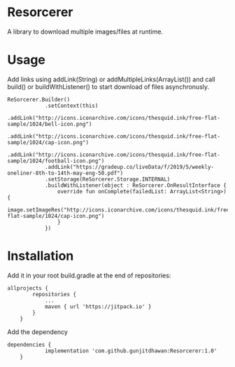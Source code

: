 # Resorcerer
A library to download multiple images/files at runtime.

# Usage

Add links using addLink(String) or addMultipleLinks(ArrayList()) and call build() or buildWithListener() to start download of files asynchronusly.

```
ReSorcerer.Builder()
            .setContext(this)
            .addLink("http://icons.iconarchive.com/icons/thesquid.ink/free-flat-sample/1024/bell-icon.png")
            .addLink("http://icons.iconarchive.com/icons/thesquid.ink/free-flat-sample/1024/cap-icon.png")
            .addLink("http://icons.iconarchive.com/icons/thesquid.ink/free-flat-sample/1024/football-icon.png")
            .addLink("https://gradeup.co/liveData/f/2019/5/weekly-oneliner-8th-to-14th-may-eng-50.pdf")
            .setStorage(ReSorcerer.Storage.INTERNAL)
            .buildWithListener(object : ReSorcerer.OnResultInterface {
                override fun onComplete(failedList: ArrayList<String>) {
                    image.setImageRes("http://icons.iconarchive.com/icons/thesquid.ink/free-flat-sample/1024/cap-icon.png")
                }
            })
```

# Installation

Add it in your root build.gradle at the end of repositories:

```
allprojects {
		repositories {
			...
			maven { url 'https://jitpack.io' }
		}
	}
```
Add the dependency
```
dependencies {
	        implementation 'com.github.gunjitdhawan:Resorcerer:1.0'
	}
```
